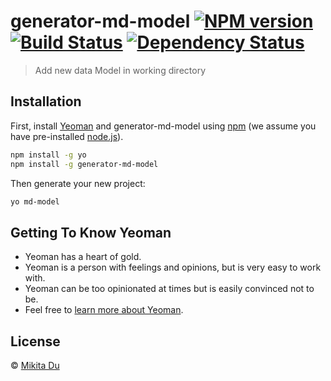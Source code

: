# generator-md-model [![NPM version][npm-image]][npm-url] [![Build Status][travis-image]][travis-url] [![Dependency Status][daviddm-image]][daviddm-url]
> Add new data Model in working directory

## Installation

First, install [Yeoman](http://yeoman.io) and generator-md-model using [npm](https://www.npmjs.com/) (we assume you have pre-installed [node.js](https://nodejs.org/)).

```bash
npm install -g yo
npm install -g generator-md-model
```

Then generate your new project:

```bash
yo md-model
```

## Getting To Know Yeoman

 * Yeoman has a heart of gold.
 * Yeoman is a person with feelings and opinions, but is very easy to work with.
 * Yeoman can be too opinionated at times but is easily convinced not to be.
 * Feel free to [learn more about Yeoman](http://yeoman.io/).

## License

 © [Mikita Du](miki-du.com)


[npm-image]: https://badge.fury.io/js/generator-md-model.svg
[npm-url]: https://npmjs.org/package/generator-md-model
[travis-image]: https://travis-ci.com/DrBoria/generator-md-model.svg?branch=master
[travis-url]: https://travis-ci.com/DrBoria/generator-md-model
[daviddm-image]: https://david-dm.org/DrBoria/generator-md-model.svg?theme=shields.io
[daviddm-url]: https://david-dm.org/DrBoria/generator-md-model
